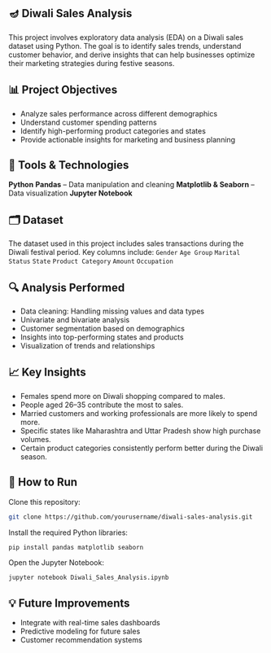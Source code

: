 ## 🪔 Diwali Sales Analysis
This project involves exploratory data analysis (EDA) on a Diwali sales dataset using Python. The goal is to identify sales trends, understand customer behavior, and derive insights that can help businesses optimize their marketing strategies during festive seasons.

## 📊 Project Objectives
- Analyze sales performance across different demographics
- Understand customer spending patterns
- Identify high-performing product categories and states
- Provide actionable insights for marketing and business planning

## 🧰 Tools & Technologies
**Python**
**Pandas** – Data manipulation and cleaning
**Matplotlib & Seaborn** – Data visualization
**Jupyter Notebook**

## 🗂 Dataset
The dataset used in this project includes sales transactions during the Diwali festival period. Key columns include:
`Gender`
`Age Group`
`Marital Status`
`State`
`Product Category`
`Amount`
`Occupation`

## 🔍 Analysis Performed
- Data cleaning: Handling missing values and data types
- Univariate and bivariate analysis
- Customer segmentation based on demographics
- Insights into top-performing states and products
- Visualization of trends and relationships

## 📈 Key Insights
- Females spend more on Diwali shopping compared to males.
- People aged 26–35 contribute the most to sales.
- Married customers and working professionals are more likely to spend more.
- Specific states like Maharashtra and Uttar Pradesh show high purchase volumes.
- Certain product categories consistently perform better during the Diwali season.

## 📂 How to Run
Clone this repository:
```bash
git clone https://github.com/yourusername/diwali-sales-analysis.git
```
Install the required Python libraries:
```bash
pip install pandas matplotlib seaborn
```
Open the Jupyter Notebook:
```bash
jupyter notebook Diwali_Sales_Analysis.ipynb
```
## 💡 Future Improvements
- Integrate with real-time sales dashboards
- Predictive modeling for future sales
- Customer recommendation systems
